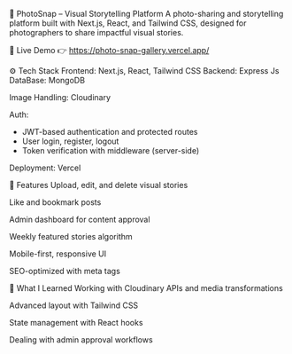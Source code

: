 📸 PhotoSnap – Visual Storytelling Platform
A photo-sharing and storytelling platform built with Next.js, React, and Tailwind CSS, designed for photographers to share impactful visual stories.

🚀 Live Demo
👉 https://photo-snap-gallery.vercel.app/

⚙️ Tech Stack
Frontend: Next.js, React, Tailwind CSS
Backend: Express Js
DataBase: MongoDB

Image Handling: Cloudinary

Auth:
- JWT-based authentication and protected routes  
- User login, register, logout  
- Token verification with middleware (server-side)


Deployment: Vercel

🎯 Features
Upload, edit, and delete visual stories

Like and bookmark posts

Admin dashboard for content approval

Weekly featured stories algorithm

Mobile-first, responsive UI

SEO-optimized with meta tags

🧠 What I Learned
Working with Cloudinary APIs and media transformations

Advanced layout with Tailwind CSS

State management with React hooks

Dealing with admin approval workflows

